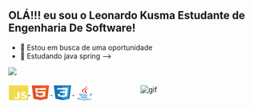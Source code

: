 ## OLÁ!!! eu sou o Leonardo Kusma Estudante de Engenharia De Software!

- 🔭 Estou em busca de uma oportunidade
- 🌱 Estudando java spring
-->
<div>
  <a href = "https://github.com/leonardokusma">  
  <img height = "180em" src="https://github-readme-stats.vercel.app/api?username=leonardokusma&theme=chartreuse-dark&show_icons=true&include_all_commits=true"/>
</div>
<div style="display: inline_block"><br>
  <img align="center" alt="javaScript" height="30" width="40" src="https://raw.githubusercontent.com/devicons/devicon/master/icons/javascript/javascript-plain.svg">
  <img align="center" alt="HTML" height="30" width="40" src="https://raw.githubusercontent.com/devicons/devicon/master/icons/html5/html5-original.svg">
  <img align="center" alt="CSS" height="30" width="40" src="https://raw.githubusercontent.com/devicons/devicon/master/icons/css3/css3-original.svg">
  <img align="center" alt="java" height="30" width="40" src="https://raw.githubusercontent.com/devicons/devicon/master/icons/java/java-original.svg">
  <img align="right" alt="gif"  height="180" width="240" src="https://media0.giphy.com/media/v1.Y2lkPTc5MGI3NjExM2w4a2J2azQyaTB5enBwYzNkNnl2N2M0enlkeGN3emtid2t0eHg1bCZlcD12MV9pbnRlcm5hbF9naWZfYnlfaWQmY3Q9Zw/mRwvEhDH8IIq4/giphy.webp">

</div>
  

